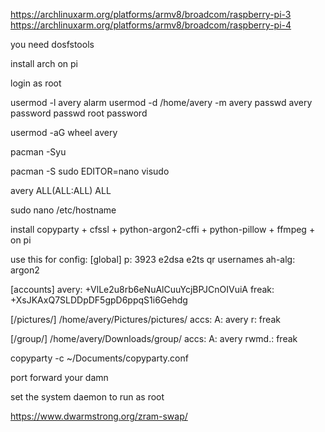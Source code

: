 https://archlinuxarm.org/platforms/armv8/broadcom/raspberry-pi-3
https://archlinuxarm.org/platforms/armv8/broadcom/raspberry-pi-4

you need dosfstools

install arch on pi

login as root

usermod -l avery alarm
usermod -d /home/avery -m avery
passwd avery
  password
passwd root
  password

usermod -aG wheel avery

pacman -Syu

pacman -S sudo
EDITOR=nano visudo

avery  ALL(ALL:ALL) ALL

sudo nano /etc/hostname

install copyparty + cfssl + python-argon2-cffi + python-pillow + ffmpeg +  on pi



use this for config:
[global]
  p: 3923
  e2dsa
  e2ts
  qr
  usernames
  ah-alg: argon2

[accounts]
  avery: +VlLe2u8rb6eNuAlCuuYcjBPJCnOIVuiA
  freak: +XsJKAxQ7SLDDpDF5gpD6ppqS1i6Gehdg

[/pictures/]
  /home/avery/Pictures/pictures/
  accs:
    A: avery
    r: freak

[/group/]
  /home/avery/Downloads/group/
  accs:
    A: avery
    rwmd.: freak



copyparty -c ~/Documents/copyparty.conf

port forward your damn

set the system daemon to run as root

https://www.dwarmstrong.org/zram-swap/